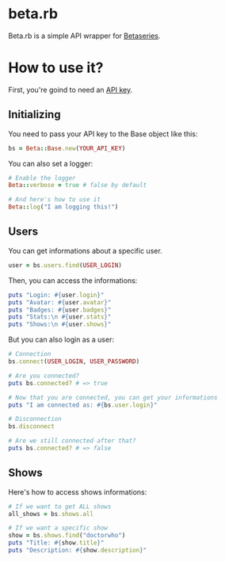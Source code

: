 beta.rb
=======

Beta.rb is a simple API wrapper for [Betaseries](http://www.betaseries.com).

How to use it?
==============

First, you're goind to need an [API key](http://http://www.betaseries.com/api).

Initializing
------------

You need to pass your API key to the Base object like this:
```ruby
bs = Beta::Base.new(YOUR_API_KEY)
```

You can also set a logger:
```ruby
# Enable the logger
Beta::verbose = true # false by default

# And here's how to use it
Beta::log("I am logging this!")
```

Users
-----

You can get informations about a specific user.
```ruby
user = bs.users.find(USER_LOGIN)
```

Then, you can access the informations:
```ruby
puts "Login: #{user.login}"
puts "Avatar: #{user.avatar}"
puts "Badges: #{user.badges}"
puts "Stats:\n #{user.stats}"
puts "Shows:\n #{user.shows}"
```

But you can also login as a user:
```ruby
# Connection
bs.connect(USER_LOGIN, USER_PASSWORD)

# Are you connected?
puts bs.connected? # => true

# Now that you are connected, you can get your informations
puts "I am connected as: #{bs.user.login}"

# Disconnection
bs.disconnect

# Are we still connected after that?
puts bs.connected? # => false
```

Shows
-----

Here's how to access shows informations:
```ruby
# If we want to get ALL shows
all_shows = bs.shows.all

# If we want a specific show
show = bs.shows.find("doctorwho")
puts "Title: #{show.title}"
puts "Description: #{show.description}"
```